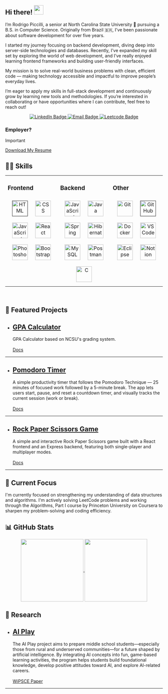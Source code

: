 ## Hi there! <img src="https://media.giphy.com/media/hvRJCLFzcasrR4ia7z/giphy.gif" width="30">

I’m Rodrigo Piccilli, a senior at North Carolina State University 🐺 pursuing a B.S. in Computer Science. Originally from Brazil 🇧🇷, I’ve been passionate about software development for over five years.

I started my journey focusing on backend development, diving deep into server-side technologies and databases. Recently, I’ve expanded my skill set by exploring the world of web development, and I’ve really enjoyed learning frontend frameworks and building user-friendly interfaces.

My mission is to solve real-world business problems with clean, efficient code — making technology accessible and impactful to improve people’s everyday lives.

I’m eager to apply my skills in full-stack development and continuously grow by learning new tools and methodologies. If you’re interested in collaborating or have opportunities where I can contribute, feel free to reach out!

<div id="badges" align="center">
  <a href="https://www.linkedin.com/in/rodrigo-piccilli/" target="_blank">
    <img src="https://img.shields.io/badge/LinkedIn-blue?style=for-the-badge&logo=linkedin&logoColor=white" alt="LinkedIn Badge"/>
  </a>

   <a href="mailto:rgpiccilli@gmail.com" target="_blank">
    <img src="https://img.shields.io/badge/Gmail-D14836?style=for-the-badge&logo=gmail&logoColor=white" alt="Email Badge"/>
  </a>

   <a href="https://leetcode.com/u/RodrigoPiccilli/" target="_blank">
    <img src="https://img.shields.io/badge/-LeetCode-FFA116?style=for-the-badge&logo=LeetCode&logoColor=black" alt="Leetcode Badge"/>
  </a>

</div>

### Employer?
> [!IMPORTANT]  
> <a href="" download>Download My Resume</a>

## 🧑‍💻 Skills  
<table><tr><td valign="top" width="33%">

### Frontend  
<div align="center">
      <a href=""><img style="margin: 10px" src="https://skillicons.dev/icons?i=html" alt="HTML" height="50" /></a>   
      <a href="https://www.w3schools.com/css/"><img style="margin: 10px" src="https://skillicons.dev/icons?i=css" alt="CSS" height="50" /></a>
      <a href="https://www.javascript.com/" target="_blank"><img style="margin: 10px" src="https://skillicons.dev/icons?i=javascript" alt="JavaScript" height="50"/></a>  
      <a href="https://reactjs.org/" target="_blank"><img style="margin: 10px" src="https://skillicons.dev/icons?i=react" alt="React" height="50" /></a>   
      <a href="https://www.adobe.com/products/photoshop.html?promoid=RBS7NL7F&mv=other" target="_blank"><img style="margin: 10px" src="https://skillicons.dev/icons?i=photoshop" alt="Photoshop" height="50" /></a>   
      <a href="https://getbootstrap.com/" target="_blank"><img style="margin: 10px" src="https://skillicons.dev/icons?i=bootstrap" alt="Bootstrap" height="50" /></a>
</div>
</td><td valign="top" width="33%">

### Backend  
<div align="center">  
  <a href="https://www.javascript.com/" target="_blank"><img style="margin: 10px" src="https://skillicons.dev/icons?i=javascript" alt="JavaScript" height="50" /></a>
  <a href="https://www.java.com/en/" target="_blank"><img style="margin: 10px" src="https://skillicons.dev/icons?i=java&theme=light" alt="Java" height="50" /></a>  
  <a href="https://spring.io/projects/spring-boot" target="_blank"><img style="margin: 10px" src="https://skillicons.dev/icons?i=spring&theme=light" alt="Spring" height="50" /></a>  
  <a href="https://hibernate.org/" target="_blank"><img style="margin: 10px" src="https://skillicons.dev/icons?i=hibernate&theme=light" alt="Hibernate" height="50" /></a>  
  <a href="https://www.mysql.com/" target="_blank"><img style="margin: 10px" src="https://skillicons.dev/icons?i=mysql&theme=light" alt="MySQL" height="50" /></a>  
  <a href="https://www.postman.com/" target="_blank"><img style="margin: 10px" src="https://skillicons.dev/icons?i=postman" alt="Postman" height="50" /></a>  
  <a href="https://www.w3schools.com/c/c_intro.php" target="_blank"><img style="margin: 10px" src="https://skillicons.dev/icons?i=c" alt="C" height="50" /></a>  
</div>

</td><td valign="top" width="33%">


### Other  
<div align="center"> 
  <a href="https://git-scm.com/" target="_blank"><img style="margin: 10px" src="https://skillicons.dev/icons?i=git" alt="Git" height="50" /></a>
  <a href="" target="_blank"><img style="margin: 10px" src="https://skillicons.dev/icons?i=github" alt="GitHub" height="50" /></a>
  <a href="https://www.docker.com/" target="_blank"><img style="margin: 10px" src="https://skillicons.dev/icons?i=docker" alt="Docker" height="50" /></a>
  <a href="https://code.visualstudio.com/" target="_blank"><img style="margin: 10px" src="https://skillicons.dev/icons?i=vscode&theme=light" alt="VS Code" height="50" /></a>  
  <a href="https://www.eclipse.org/" target="_blank"><img style="margin: 10px" src="https://skillicons.dev/icons?i=eclipse&theme=light" alt="Eclipse" height="50" /></a>  
  <a href="https://www.notion.com/" target="_blank"><img style="margin: 10px" src="https://skillicons.dev/icons?i=notion&theme=light" alt="Notion" height="50" /></a>  
</div>

</td></tr>
</table>  
<br/>  

## 👷 Featured Projects 

- ## [GPA Calculator](https://github.com/RodrigoPiccilli/gpa-calculator)

  GPA Calculator based on NCSU's grading system.
  <br><br>
  [Docs](https://github.com/RodrigoPiccilli/gpa-calculator/blob/main/README.md)
    
---

- ## [Pomodoro Timer](https://github.com/RodrigoPiccilli/pomodoro-timer)

  A simple productivity timer that follows the Pomodoro Technique — 25 minutes of focused work followed by a 5-minute break. The app lets users start, pause, and reset a countdown timer, and visually tracks the current session (work or break).
  <br><br>
  [Docs](https://github.com/RodrigoPiccilli/pomodoro-timer/blob/main/README.md)  
---

- ## [Rock Paper Scissors Game](https://github.com/RodrigoPiccilli/rock-paper-scissors)

  A simple and interactive Rock Paper Scissors game built with a React frontend and an Express backend, featuring both single-player and multiplayer modes.
  <br><br>
  [Docs](https://github.com/RodrigoPiccilli/rock-paper-scissors/blob/main/README.md)
    
---

## 🎯 Current Focus 

I'm currently focused on strengthening my understanding of data structures and algorithms. I'm actively solving LeetCode problems and working through the Algorithms, Part I course by Princeton University on Coursera to sharpen my problem-solving and coding efficiency.

## 📊 GitHub Stats
<div align="center">
  <a href="https://github.com/rodrigopiccilli/github-readme-stats">
    <img height=200 align="center" src="https://github-readme-stats.vercel.app/api?username=rodrigopiccilli" />
  </a>
  <a href="https://github.com/rodrigopiccilli/convoychat">
    <img height=200 align="center" src="https://github-readme-stats.vercel.app/api/top-langs?username=rodrigopiccilli&layout=compact&langs_count=8&card_width=320" />
  </a>

  </div>

## 🤖 Research  
- ## [AI Play](https://sites.google.com/ncsu.edu/intellimedia-aiplay/home)
  The AI Play project aims to prepare middle school students—especially those from rural and underserved communities—for a future shaped by artificial intelligence. By integrating AI concepts into fun, game-based learning activities, the program helps students build foundational knowledge, develop positive attitudes toward AI, and explore AI-related careers.
  <br><br>
  <a href="https://drive.google.com/uc?export=download&id=1afk1haspACz3CRiPLQY8QG2QNWcU7YCJ" download>WiPSCE Paper</a>
    
---
